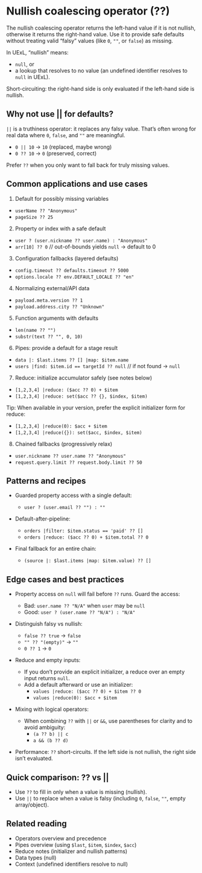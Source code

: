 # Nullish coalescing operator (??)

The nullish coalescing operator returns the left-hand value if it is not nullish, otherwise it returns the right-hand value. Use it to provide safe defaults without treating valid “falsy” values (like `0`, `""`, or `false`) as missing.

In UExL, “nullish” means:
- `null`, or
- a lookup that resolves to no value (an undefined identifier resolves to `null` in UExL).

Short-circuiting: the right-hand side is only evaluated if the left-hand side is nullish.

## Why not use || for defaults?

`||` is a truthiness operator: it replaces any falsy value. That’s often wrong for real data where `0`, `false`, and `""` are meaningful.

- `0 || 10` → `10` (replaced, maybe wrong)
- `0 ?? 10` → `0` (preserved, correct)

Prefer `??` when you only want to fall back for truly missing values.

## Common applications and use cases

1) Default for possibly missing variables
- `userName ?? "Anonymous"`
- `pageSize ?? 25`

2) Property or index with a safe default
- `user ? (user.nickname ?? user.name) : "Anonymous"`
- `arr[10] ?? 0`  // out-of-bounds yields `null` → default to 0

3) Configuration fallbacks (layered defaults)
- `config.timeout ?? defaults.timeout ?? 5000`
- `options.locale ?? env.DEFAULT_LOCALE ?? "en"`

4) Normalizing external/API data
- `payload.meta.version ?? 1`
- `payload.address.city ?? "Unknown"`

5) Function arguments with defaults
- `len(name ?? "")`
- `substr(text ?? "", 0, 10)`

6) Pipes: provide a default for a stage result
- `data |: $last.items ?? [] |map: $item.name`
- `users |find: $item.id == targetId ?? null`  // if not found → `null`

7) Reduce: initialize accumulator safely (see notes below)
- `[1,2,3,4] |reduce: ($acc ?? 0) + $item`
- `[1,2,3,4] |reduce: set($acc ?? {}, $index, $item)`

Tip: When available in your version, prefer the explicit initializer form for reduce:
- `[1,2,3,4] |reduce(0): $acc + $item`
- `[1,2,3,4] |reduce({}): set($acc, $index, $item)`

8) Chained fallbacks (progressively relax)
- `user.nickname ?? user.name ?? "Anonymous"`
- `request.query.limit ?? request.body.limit ?? 50`

## Patterns and recipes

- Guarded property access with a single default:
	- `user ? (user.email ?? "") : ""`

- Default-after-pipeline:
	- `orders |filter: $item.status == 'paid' ?? []`
	- `orders |reduce: ($acc ?? 0) + $item.total ?? 0`

- Final fallback for an entire chain:
	- `(source |: $last.items |map: $item.value) ?? []`

## Edge cases and best practices

- Property access on `null` will fail before `??` runs. Guard the access:
	- Bad: `user.name ?? "N/A"` when `user` may be `null`
	- Good: `user ? (user.name ?? "N/A") : "N/A"`

- Distinguish falsy vs nullish:
	- `false ?? true` → `false`
	- `"" ?? "(empty)"` → `""`
	- `0 ?? 1` → `0`

- Reduce and empty inputs:
	- If you don’t provide an explicit initializer, a reduce over an empty input returns `null`.
	- Add a default afterward or use an initializer:
		- `values |reduce: ($acc ?? 0) + $item ?? 0`
		- `values |reduce(0): $acc + $item`

- Mixing with logical operators:
	- When combining `??` with `||` or `&&`, use parentheses for clarity and to avoid ambiguity:
		- `(a ?? b) || c`
		- `a && (b ?? d)`

- Performance: `??` short-circuits. If the left side is not nullish, the right side isn’t evaluated.

## Quick comparison: ?? vs ||

- Use `??` to fill in only when a value is missing (nullish).
- Use `||` to replace when a value is falsy (including `0`, `false`, `""`, empty array/object).

## Related reading

- Operators overview and precedence
- Pipes overview (using `$last`, `$item`, `$index`, `$acc`)
- Reduce notes (initializer and nullish patterns)
- Data types (null)
- Context (undefined identifiers resolve to null)

